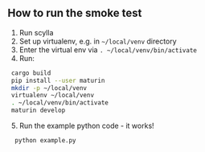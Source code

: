 ## How to run the smoke test

1. Run scylla
2. Set up virtualenv, e.g. in `~/local/venv` directory
3. Enter the virtual env via `. ~/local/venv/bin/activate`
4. Run:
 ```bash
  cargo build
  pip install --user maturin
  mkdir -p ~/local/venv
  virtualenv ~/local/venv
  . ~/local/venv/bin/activate
  maturin develop
 ```
5. Run the example python code - it works!
```bash
  python example.py
```

